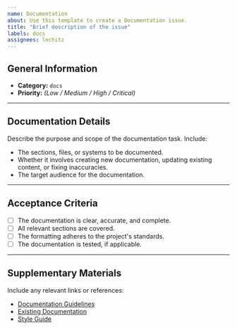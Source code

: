 ```yaml
---
name: Documentation
about: Use this template to create a Documentation issue.
title: "Brief description of the issue"
labels: docs
assignees: lechitz
---
```


## General Information
- **Category:** `docs`
- **Priority:** *(Low / Medium / High / Critical)*

---

## Documentation Details
Describe the purpose and scope of the documentation task. Include:
- The sections, files, or systems to be documented.
- Whether it involves creating new documentation, updating existing content, or fixing inaccuracies.
- The target audience for the documentation.

---

## Acceptance Criteria
- [ ] The documentation is clear, accurate, and complete.
- [ ] All relevant sections are covered.
- [ ] The formatting adheres to the project's standards.
- [ ] The documentation is tested, if applicable.

---

## Supplementary Materials
Include any relevant links or references:
- [Documentation Guidelines](#)
- [Existing Documentation](#)
- [Style Guide](#)
